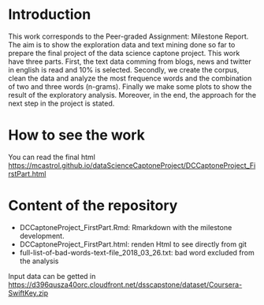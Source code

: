 # Introduction 
This work corresponds to the Peer-graded Assignment: Milestone Report. 
The aim is to show the exploration data and text mining done so far to prepare the final project of the data science captone project. This work have three parts. First, the text data comming from blogs, news and twitter in english  is read and 10% is selected. Secondly, we create the corpus, clean the data and analyze the most frequence words and the combination of two and three words (n-grams). Finally we make some plots to show the result of the exploratory analysis. Moreover, in the end, the approach for the next step in the project is stated. 

# How to see the work
You can read the final html https://mcastrol.github.io/dataScienceCaptoneProject/DCCaptoneProject_FirstPart.html

# Content of the repository
- DCCaptoneProject_FirstPart.Rmd: Rmarkdown with the milestone development.
- DCCaptoneProject_FirstPart.html: renden Html to see directly from git
- full-list-of-bad-words-text-file_2018_03_26.txt: bad word excluded from the analysis

Input data can be getted in https://d396qusza40orc.cloudfront.net/dsscapstone/dataset/Coursera-SwiftKey.zip


